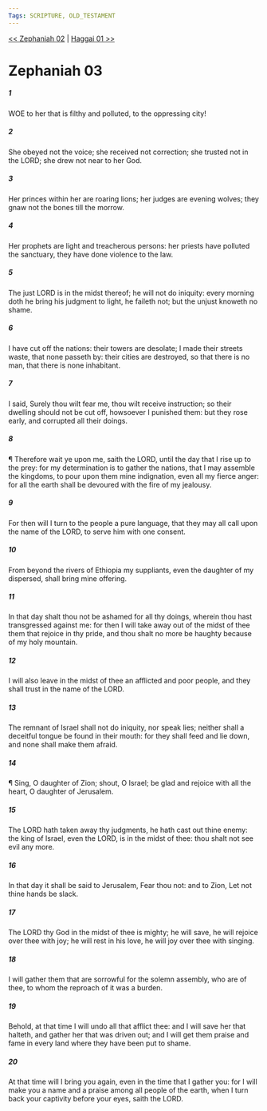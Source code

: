 ```yaml
---
Tags: SCRIPTURE, OLD_TESTAMENT
---
```


[<< Zephaniah 02](OLD_TESTAMENT/36_Zephaniah/Zephaniah_02.md) | [Haggai 01 >>](OLD_TESTAMENT/37_Haggai/Haggai_01.md)

# Zephaniah 03

##### 1

WOE to her that is filthy and polluted, to the oppressing city!

##### 2

She obeyed not the voice; she received not correction; she trusted not in the LORD; she drew not near to her God.

##### 3

Her princes within her are roaring lions; her judges are evening wolves; they gnaw not the bones till the morrow.

##### 4

Her prophets are light and treacherous persons: her priests have polluted the sanctuary, they have done violence to the law.

##### 5

The just LORD is in the midst thereof; he will not do iniquity: every morning doth he bring his judgment to light, he faileth not; but the unjust knoweth no shame.

##### 6

I have cut off the nations: their towers are desolate; I made their streets waste, that none passeth by: their cities are destroyed, so that there is no man, that there is none inhabitant.

##### 7

I said, Surely thou wilt fear me, thou wilt receive instruction; so their dwelling should not be cut off, howsoever I punished them: but they rose early, and corrupted all their doings.

##### 8

¶ Therefore wait ye upon me, saith the LORD, until the day that I rise up to the prey: for my determination is to gather the nations, that I may assemble the kingdoms, to pour upon them mine indignation, even all my fierce anger: for all the earth shall be devoured with the fire of my jealousy.

##### 9

For then will I turn to the people a pure language, that they may all call upon the name of the LORD, to serve him with one consent.

##### 10

From beyond the rivers of Ethiopia my suppliants, even the daughter of my dispersed, shall bring mine offering.

##### 11

In that day shalt thou not be ashamed for all thy doings, wherein thou hast transgressed against me: for then I will take away out of the midst of thee them that rejoice in thy pride, and thou shalt no more be haughty because of my holy mountain.

##### 12

I will also leave in the midst of thee an afflicted and poor people, and they shall trust in the name of the LORD.

##### 13

The remnant of Israel shall not do iniquity, nor speak lies; neither shall a deceitful tongue be found in their mouth: for they shall feed and lie down, and none shall make them afraid.

##### 14

¶ Sing, O daughter of Zion; shout, O Israel; be glad and rejoice with all the heart, O daughter of Jerusalem.

##### 15

The LORD hath taken away thy judgments, he hath cast out thine enemy: the king of Israel, even the LORD, is in the midst of thee: thou shalt not see evil any more.

##### 16

In that day it shall be said to Jerusalem, Fear thou not: and to Zion, Let not thine hands be slack.

##### 17

The LORD thy God in the midst of thee is mighty; he will save, he will rejoice over thee with joy; he will rest in his love, he will joy over thee with singing.

##### 18

I will gather them that are sorrowful for the solemn assembly, who are of thee, to whom the reproach of it was a burden.

##### 19

Behold, at that time I will undo all that afflict thee: and I will save her that halteth, and gather her that was driven out; and I will get them praise and fame in every land where they have been put to shame.

##### 20

At that time will I bring you again, even in the time that I gather you: for I will make you a name and a praise among all people of the earth, when I turn back your captivity before your eyes, saith the LORD.
